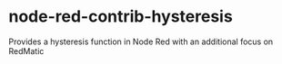 # node-red-contrib-hysteresis
Provides a hysteresis function in Node Red with an additional focus on RedMatic
